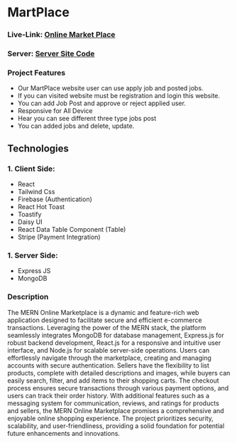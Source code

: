 # MartPlace

### Live-Link: [Online Market Place](https://martplace-d6c8a.web.app/)

### Server: [Server Site Code](https://martplace-d6c8a.web.app/)

### Project Features

- Our MartPlace website user can use apply job and posted jobs.
- If you can visited website must be registration and login this website.
- You can add Job Post and approve or reject applied user.
- Responsive for All Device
- Hear you can see different three type jobs post
- You can added jobs and delete, update.

## Technologies

### 1. Client Side:

- React
- Tailwind Css
- Firebase (Authentication)
- React Hot Toast
- Toastify
- Daisy UI
- React Data Table Component (Table)
- Stripe (Payment Integration)

### 1. Server Side:

- Express JS
- MongoDB

### Description

The MERN Online Marketplace is a dynamic and feature-rich web application designed to facilitate secure and efficient e-commerce transactions. Leveraging the power of the MERN stack, the platform seamlessly integrates MongoDB for database management, Express.js for robust backend development, React.js for a responsive and intuitive user interface, and Node.js for scalable server-side operations. Users can effortlessly navigate through the marketplace, creating and managing accounts with secure authentication. Sellers have the flexibility to list products, complete with detailed descriptions and images, while buyers can easily search, filter, and add items to their shopping carts. The checkout process ensures secure transactions through various payment options, and users can track their order history. With additional features such as a messaging system for communication, reviews, and ratings for products and sellers, the MERN Online Marketplace promises a comprehensive and enjoyable online shopping experience. The project prioritizes security, scalability, and user-friendliness, providing a solid foundation for potential future enhancements and innovations.
